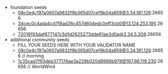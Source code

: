 - foundation seeds
    - 08c0e4c197a0607a9832f9b365d07cef9b04a859@3.34.181.126:26656
    - 34cec0c4ada4cd7f8ad26c457d604edc0eff3cb0@13.124.253.195:26656
    - 72016f93daf677147c5d1d2625273dde61ae2d0a@3.34.5.208:26656
- additional community seeds
    - FILL YOUR SEEDS HERE WITH YOUR VALIDATOR NAME
    - 08c0e4c197a0607a9832f9b365d07cef9b04a859@3.34.181.126:26656 // morning
    - 1c35cad7f93deb377174ae3a229b020d8986b978@167.86.119.230:26656 // WorldWind
